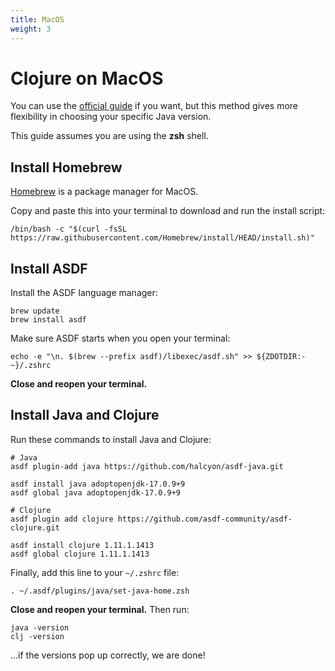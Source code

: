 ```yaml
---
title: MacOS
weight: 3
---
```


# Clojure on MacOS

You can use the 
[official guide](https://clojure.org/guides/install_clojure)
if you want, but this method gives more flexibility
in choosing your specific Java version.

This guide assumes you are using the **zsh** shell.

## Install Homebrew

[Homebrew](https://brew.sh/) is a package manager for MacOS.

Copy and paste this into your terminal to download and run the install script:

```
/bin/bash -c "$(curl -fsSL https://raw.githubusercontent.com/Homebrew/install/HEAD/install.sh)"
```

## Install ASDF



Install the ASDF language manager:

```
brew update
brew install asdf
```

Make sure ASDF starts when you open your terminal:

```
echo -e "\n. $(brew --prefix asdf)/libexec/asdf.sh" >> ${ZDOTDIR:-~}/.zshrc
```

**Close and reopen your terminal.**

## Install Java and Clojure

Run these commands to install Java and Clojure:

```
# Java
asdf plugin-add java https://github.com/halcyon/asdf-java.git

asdf install java adoptopenjdk-17.0.9+9
asdf global java adoptopenjdk-17.0.9+9

# Clojure
asdf plugin add clojure https://github.com/asdf-community/asdf-clojure.git

asdf install clojure 1.11.1.1413
asdf global clojure 1.11.1.1413
```

Finally, add this line to your `~/.zshrc` file:

```
. ~/.asdf/plugins/java/set-java-home.zsh
```

**Close and reopen your terminal.** Then run:

```
java -version
clj -version
```

...if the versions pop up correctly, we are done!

